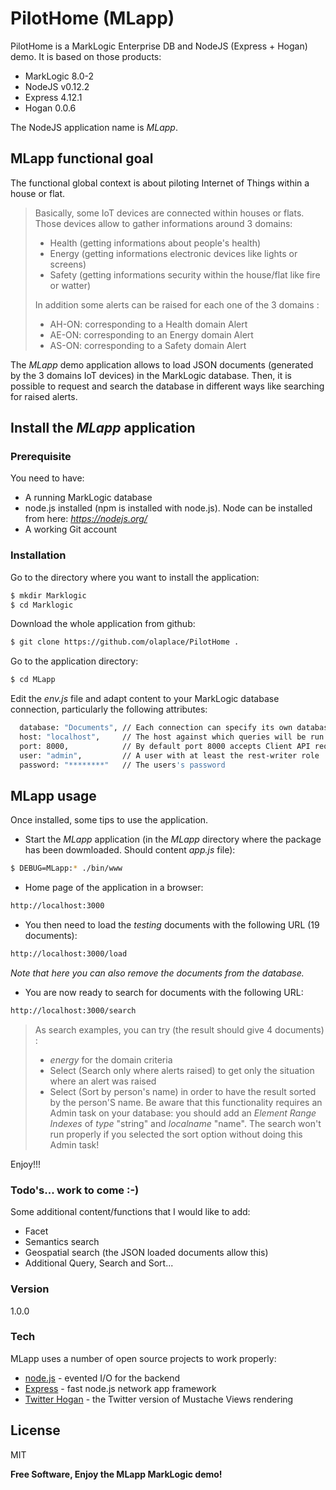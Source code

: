 # PilotHome (MLapp)

PilotHome is a MarkLogic Enterprise DB and NodeJS (Express + Hogan) demo. It is based on those products:

  - MarkLogic 8.0-2
  - NodeJS v0.12.2
  - Express 4.12.1
  - Hogan 0.0.6

The NodeJS application name is *MLapp*.

## MLapp functional goal
The functional global context is about piloting Internet of Things within a house or flat.

> Basically, some IoT devices are connected within houses or flats. 
> Those devices allow to gather informations around 3 domains:
> - Health (getting informations about people's health)
> - Energy (getting informations electronic devices like lights or screens)
> - Safety (getting informations security within the house/flat like fire or watter)
>
> In addition some alerts can be raised for each one of the 3 domains :
> - AH-ON: corresponding to a Health domain Alert
> - AE-ON: corresponding to an Energy domain Alert
> - AS-ON: corresponding to a Safety domain Alert

The *MLapp* demo application allows to load JSON documents (generated by the 3 domains IoT devices) in the MarkLogic database.
Then, it is possible to request and search the database in different ways like searching for raised alerts.

## Install the *MLapp* application
### Prerequisite
You need to have:
- A running MarkLogic database 
- node.js installed (npm is installed with node.js). Node can be installed from here: *https://nodejs.org/*
- A working Git account

### Installation
Go to the directory where you want to install the application:
```sh
$ mkdir Marklogic
$ cd Marklogic
```

Download the whole application from github:
```sh
$ git clone https://github.com/olaplace/PilotHome .
```

Go to the application directory:
```sh
$ cd MLapp
```

Edit the *env.js* file and adapt content to your MarkLogic database connection, particularly the following attributes:
```sh
  database: "Documents", // Each connection can specify its own database
  host: "localhost",     // The host against which queries will be run
  port: 8000,            // By default port 8000 accepts Client API requests
  user: "admin",         // A user with at least the rest-writer role
  password: "********"   // The users's password
```


## MLapp usage
Once installed, some tips to use the application.

- Start the *MLapp* application (in the *MLapp* directory where the package has been dowmloaded. Should content *app.js* file):
```sh
$ DEBUG=MLapp:* ./bin/www
```

- Home page of the application in a browser:
```sh
http://localhost:3000
```

- You then need to load the *testing* documents with the following URL (19 documents):
```sh
http://localhost:3000/load
```
*Note that here you can also remove the documents from the database.*

- You are now ready to search for documents with the following URL:
```sh
http://localhost:3000/search
```

> As search examples, you can try (the result should give 4 documents) :
> - *energy* for the domain criteria
> - Select (Search only where alerts raised) to get only the situation where an alert was raised
> - Select (Sort by person's name) in order to have the result sorted by the person'S name. Be aware that this functionality requires an Admin task on your database: you should add an *Element Range Indexes* of *type* "string" and *localname* "name". The search won't run properly if you selected the sort option without doing this Admin task!

Enjoy!!!

### Todo's... work to come :-)
Some additional content/functions that I would like to add:
 - Facet 
 - Semantics search
 - Geospatial search (the JSON loaded documents allow this)
 - Additional Query, Search and Sort...

### Version
1.0.0

### Tech

MLapp uses a number of open source projects to work properly:
* [node.js] - evented I/O for the backend
* [Express] - fast node.js network app framework 
* [Twitter Hogan] - the Twitter version of Mustache Views rendering


License
----
MIT


**Free Software, Enjoy the MLapp MarkLogic demo!**


[node.js]:http://nodejs.org
[Twitter Hogan]:http://twitter.github.io/hogan.js/
[express]:http://expressjs.com


